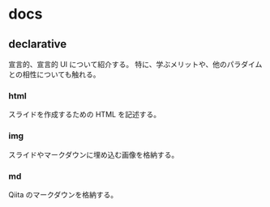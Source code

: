 # docs

## declarative

宣言的、宣言的 UI について紹介する。
特に、学ぶメリットや、他のパラダイムとの相性についても触れる。

### html

スライドを作成するための HTML を記述する。

### img

スライドやマークダウンに埋め込む画像を格納する。

### md

Qiita のマークダウンを格納する。
